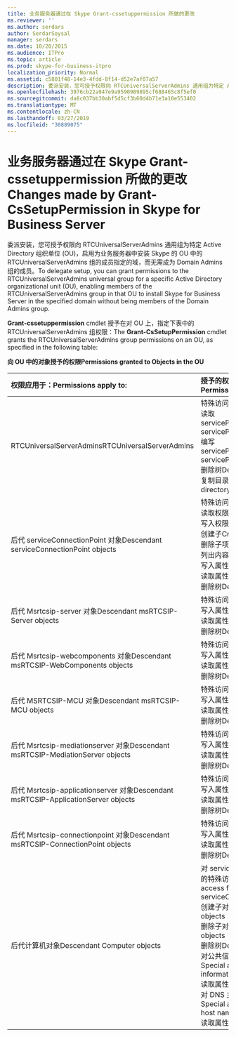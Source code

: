 ```yaml
---
title: 业务服务器通过在 Skype Grant-cssetuppermission 所做的更改
ms.reviewer: ''
ms.author: serdars
author: SerdarSoysal
manager: serdars
ms.date: 10/20/2015
ms.audience: ITPro
ms.topic: article
ms.prod: skype-for-business-itpro
localization_priority: Normal
ms.assetid: c5801f48-14e3-4fdd-8f14-d52e7af07a57
description: 委派安装，您可授予权限向 RTCUniversalServerAdmins 通用组为特定 Active Directory 组织单位 (OU)，启用为业务服务器中安装 Skype 的 OU 中的 RTCUniversalServerAdmins 组的成员指定的域，而无需成为 Domain Admins 组的成员。
ms.openlocfilehash: 3976cb22a947e9a9590989895cf688465c8f5ef0
ms.sourcegitcommit: da8c037bb30abf5d5cf3b60d4b71e3a10e553402
ms.translationtype: MT
ms.contentlocale: zh-CN
ms.lasthandoff: 03/27/2019
ms.locfileid: "30889075"
---
```

# <a name="changes-made-by-grant-cssetuppermission-in-skype-for-business-server"></a><span data-ttu-id="ab97b-103">业务服务器通过在 Skype Grant-cssetuppermission 所做的更改</span><span class="sxs-lookup"><span data-stu-id="ab97b-103">Changes made by Grant-CsSetupPermission in Skype for Business Server</span></span>
 
<span data-ttu-id="ab97b-104">委派安装，您可授予权限向 RTCUniversalServerAdmins 通用组为特定 Active Directory 组织单位 (OU)，启用为业务服务器中安装 Skype 的 OU 中的 RTCUniversalServerAdmins 组的成员指定的域，而无需成为 Domain Admins 组的成员。</span><span class="sxs-lookup"><span data-stu-id="ab97b-104">To delegate setup, you can grant permissions to the RTCUniversalServerAdmins universal group for a specific Active Directory organizational unit (OU), enabling members of the RTCUniversalServerAdmins group in that OU to install Skype for Business Server in the specified domain without being members of the Domain Admins group.</span></span> 
  
<span data-ttu-id="ab97b-105">**Grant-cssetuppermission** cmdlet 授予在对 OU 上，指定下表中的 RTCUniversalServerAdmins 组权限：</span><span class="sxs-lookup"><span data-stu-id="ab97b-105">The **Grant-CsSetupPermission** cmdlet grants the RTCUniversalServerAdmins group permissions on an OU, as specified in the following table:</span></span>
  
<span data-ttu-id="ab97b-106">**向 OU 中的对象授予的权限**</span><span class="sxs-lookup"><span data-stu-id="ab97b-106">**Permissions granted to Objects in the OU**</span></span>

|<span data-ttu-id="ab97b-107">**权限应用于：**</span><span class="sxs-lookup"><span data-stu-id="ab97b-107">**Permissions apply to:**</span></span>|<span data-ttu-id="ab97b-108">**授予的权限为：**</span><span class="sxs-lookup"><span data-stu-id="ab97b-108">**Permissions granted are:**</span></span>|
|:-----|:-----|
|<span data-ttu-id="ab97b-109">RTCUniversalServerAdmins</span><span class="sxs-lookup"><span data-stu-id="ab97b-109">RTCUniversalServerAdmins</span></span>  <br/> | <span data-ttu-id="ab97b-110">特殊访问：</span><span class="sxs-lookup"><span data-stu-id="ab97b-110">Special access:</span></span> <br/>  <span data-ttu-id="ab97b-111">读取 servicePrincipalName</span><span class="sxs-lookup"><span data-stu-id="ab97b-111">Read servicePrincipalName</span></span> <br/>  <span data-ttu-id="ab97b-112">编写 servicePrincipalName</span><span class="sxs-lookup"><span data-stu-id="ab97b-112">Write servicePrincipalName</span></span> <br/>  <span data-ttu-id="ab97b-113">删除树</span><span class="sxs-lookup"><span data-stu-id="ab97b-113">Delete tree</span></span> <br/>  <span data-ttu-id="ab97b-114">复制目录更改</span><span class="sxs-lookup"><span data-stu-id="ab97b-114">Replicating directory changes</span></span> <br/> |
|<span data-ttu-id="ab97b-115">后代 serviceConnectionPoint 对象</span><span class="sxs-lookup"><span data-stu-id="ab97b-115">Descendant serviceConnectionPoint objects</span></span>  <br/> | <span data-ttu-id="ab97b-116">特殊访问：</span><span class="sxs-lookup"><span data-stu-id="ab97b-116">Special access:</span></span> <br/>  <span data-ttu-id="ab97b-117">读取权限</span><span class="sxs-lookup"><span data-stu-id="ab97b-117">Read permissions</span></span> <br/>  <span data-ttu-id="ab97b-118">写入权限</span><span class="sxs-lookup"><span data-stu-id="ab97b-118">Write permissions</span></span> <br/>  <span data-ttu-id="ab97b-119">创建子</span><span class="sxs-lookup"><span data-stu-id="ab97b-119">Create child</span></span> <br/>  <span data-ttu-id="ab97b-120">删除子项</span><span class="sxs-lookup"><span data-stu-id="ab97b-120">Delete child</span></span> <br/>  <span data-ttu-id="ab97b-121">列出内容</span><span class="sxs-lookup"><span data-stu-id="ab97b-121">List contents</span></span> <br/>  <span data-ttu-id="ab97b-122">写入属性</span><span class="sxs-lookup"><span data-stu-id="ab97b-122">Write property</span></span> <br/>  <span data-ttu-id="ab97b-123">读取属性</span><span class="sxs-lookup"><span data-stu-id="ab97b-123">Read property</span></span> <br/>  <span data-ttu-id="ab97b-124">删除树</span><span class="sxs-lookup"><span data-stu-id="ab97b-124">Delete tree</span></span> <br/> |
|<span data-ttu-id="ab97b-125">后代 Msrtcsip-server 对象</span><span class="sxs-lookup"><span data-stu-id="ab97b-125">Descendant msRTCSIP-Server objects</span></span>  <br/> | <span data-ttu-id="ab97b-126">特殊访问：</span><span class="sxs-lookup"><span data-stu-id="ab97b-126">Special access:</span></span> <br/>  <span data-ttu-id="ab97b-127">写入属性</span><span class="sxs-lookup"><span data-stu-id="ab97b-127">Write property</span></span> <br/>  <span data-ttu-id="ab97b-128">读取属性</span><span class="sxs-lookup"><span data-stu-id="ab97b-128">Read property</span></span> <br/>  <span data-ttu-id="ab97b-129">删除树</span><span class="sxs-lookup"><span data-stu-id="ab97b-129">Delete tree</span></span> <br/> |
|<span data-ttu-id="ab97b-130">后代 Msrtcsip-webcomponents 对象</span><span class="sxs-lookup"><span data-stu-id="ab97b-130">Descendant msRTCSIP-WebComponents objects</span></span>  <br/> | <span data-ttu-id="ab97b-131">特殊访问：</span><span class="sxs-lookup"><span data-stu-id="ab97b-131">Special access:</span></span> <br/>  <span data-ttu-id="ab97b-132">写入属性</span><span class="sxs-lookup"><span data-stu-id="ab97b-132">Write property</span></span> <br/>  <span data-ttu-id="ab97b-133">读取属性</span><span class="sxs-lookup"><span data-stu-id="ab97b-133">Read property</span></span> <br/>  <span data-ttu-id="ab97b-134">删除树</span><span class="sxs-lookup"><span data-stu-id="ab97b-134">Delete tree</span></span> <br/> |
|<span data-ttu-id="ab97b-135">后代 MSRTCSIP-MCU 对象</span><span class="sxs-lookup"><span data-stu-id="ab97b-135">Descendant msRTCSIP-MCU objects</span></span>  <br/> | <span data-ttu-id="ab97b-136">特殊访问：</span><span class="sxs-lookup"><span data-stu-id="ab97b-136">Special access:</span></span> <br/>  <span data-ttu-id="ab97b-137">写入属性</span><span class="sxs-lookup"><span data-stu-id="ab97b-137">Write property</span></span> <br/>  <span data-ttu-id="ab97b-138">读取属性</span><span class="sxs-lookup"><span data-stu-id="ab97b-138">Read property</span></span> <br/>  <span data-ttu-id="ab97b-139">删除树</span><span class="sxs-lookup"><span data-stu-id="ab97b-139">Delete tree</span></span> <br/> |
|<span data-ttu-id="ab97b-140">后代 Msrtcsip-mediationserver 对象</span><span class="sxs-lookup"><span data-stu-id="ab97b-140">Descendant msRTCSIP-MediationServer objects</span></span>  <br/> | <span data-ttu-id="ab97b-141">特殊访问：</span><span class="sxs-lookup"><span data-stu-id="ab97b-141">Special access:</span></span> <br/>  <span data-ttu-id="ab97b-142">写入属性</span><span class="sxs-lookup"><span data-stu-id="ab97b-142">Write property</span></span> <br/>  <span data-ttu-id="ab97b-143">读取属性</span><span class="sxs-lookup"><span data-stu-id="ab97b-143">Read property</span></span> <br/>  <span data-ttu-id="ab97b-144">删除树</span><span class="sxs-lookup"><span data-stu-id="ab97b-144">Delete tree</span></span> <br/> |
|<span data-ttu-id="ab97b-145">后代 Msrtcsip-applicationserver 对象</span><span class="sxs-lookup"><span data-stu-id="ab97b-145">Descendant msRTCSIP-ApplicationServer objects</span></span>  <br/> | <span data-ttu-id="ab97b-146">特殊访问：</span><span class="sxs-lookup"><span data-stu-id="ab97b-146">Special access:</span></span> <br/>  <span data-ttu-id="ab97b-147">写入属性</span><span class="sxs-lookup"><span data-stu-id="ab97b-147">Write property</span></span> <br/>  <span data-ttu-id="ab97b-148">读取属性</span><span class="sxs-lookup"><span data-stu-id="ab97b-148">Read property</span></span> <br/>  <span data-ttu-id="ab97b-149">删除树</span><span class="sxs-lookup"><span data-stu-id="ab97b-149">Delete tree</span></span> <br/> |
|<span data-ttu-id="ab97b-150">后代 Msrtcsip-connectionpoint 对象</span><span class="sxs-lookup"><span data-stu-id="ab97b-150">Descendant msRTCSIP-ConnectionPoint objects</span></span>  <br/> | <span data-ttu-id="ab97b-151">特殊访问：</span><span class="sxs-lookup"><span data-stu-id="ab97b-151">Special access:</span></span> <br/>  <span data-ttu-id="ab97b-152">写入属性</span><span class="sxs-lookup"><span data-stu-id="ab97b-152">Write property</span></span> <br/>  <span data-ttu-id="ab97b-153">读取属性</span><span class="sxs-lookup"><span data-stu-id="ab97b-153">Read property</span></span> <br/>  <span data-ttu-id="ab97b-154">删除树</span><span class="sxs-lookup"><span data-stu-id="ab97b-154">Delete tree</span></span> <br/> |
|<span data-ttu-id="ab97b-155">后代计算机对象</span><span class="sxs-lookup"><span data-stu-id="ab97b-155">Descendant Computer objects</span></span>  <br/> | <span data-ttu-id="ab97b-156">对 serviceConnectionPoint 的特殊访问：</span><span class="sxs-lookup"><span data-stu-id="ab97b-156">Special access for serviceConnectionPoint:</span></span> <br/>  <span data-ttu-id="ab97b-157">创建子对象</span><span class="sxs-lookup"><span data-stu-id="ab97b-157">Create child objects</span></span> <br/>  <span data-ttu-id="ab97b-158">删除子对象</span><span class="sxs-lookup"><span data-stu-id="ab97b-158">Delete child objects</span></span> <br/>  <span data-ttu-id="ab97b-159">删除树</span><span class="sxs-lookup"><span data-stu-id="ab97b-159">Delete tree</span></span> <br/>  <span data-ttu-id="ab97b-160">对公共信息的特殊访问：</span><span class="sxs-lookup"><span data-stu-id="ab97b-160">Special access for public information:</span></span> <br/>  <span data-ttu-id="ab97b-161">读取属性</span><span class="sxs-lookup"><span data-stu-id="ab97b-161">Read property</span></span> <br/>  <span data-ttu-id="ab97b-162">对 DNS 主机名的特殊访问：</span><span class="sxs-lookup"><span data-stu-id="ab97b-162">Special access for DNS host name:</span></span> <br/>  <span data-ttu-id="ab97b-163">读取属性</span><span class="sxs-lookup"><span data-stu-id="ab97b-163">Read property</span></span> <br/> |
   

